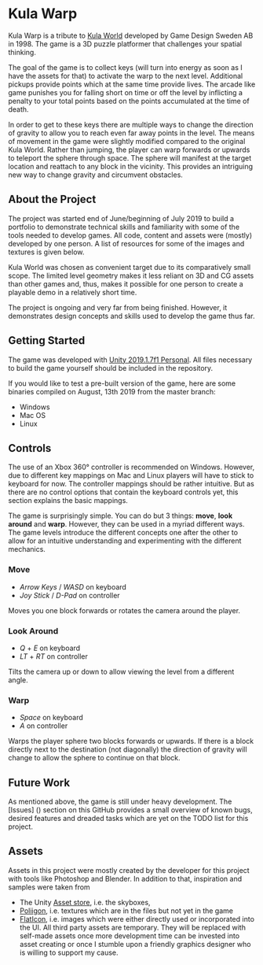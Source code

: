 # Kula Warp
Kula Warp is a tribute to [Kula World](https://en.wikipedia.org/wiki/Kula_World) developed by Game Design Sweden AB in 1998. The game is a 3D puzzle platformer that challenges your spatial thinking. 

The goal of the game is to collect keys (will turn into energy as soon as I have the assets for that) to activate the warp to the next level. Additional pickups provide points which at the same time provide lives. The arcade like game punishes you for falling short on time or off the level by inflicting a penalty to your total points based on the points accumulated at the time of death.

In order to get to these keys there are multiple ways to change the direction of gravity to allow you to reach even far away points in the level. The means of movement in the game were slightly modified compared to the original Kula World. Rather than jumping, the player can warp forwards or upwards to teleport the sphere through space. The sphere will manifest at the target location and reattach to any block in the vicinity. This provides an intriguing new way to change gravity and circumvent obstacles. 
## About the Project 
The project was started end of June/beginning of July 2019 to build a portfolio to demonstrate technical skills and familiarity with some of the tools needed to develop games. All code, content and assets were (mostly) developed by one person. A list of resources for some of the images and textures is given below. 

Kula World was chosen as convenient target due to its comparatively small scope. The limited level geometry makes it less reliant on 3D and CG assets than other games and, thus, makes it possible for one person to create a playable demo in a relatively short time. 

The project is ongoing and very far from being finished. However, it demonstrates design concepts and skills used to develop the game thus far. 
## Getting Started
The game was developed with [Unity 2019.1.7f1 Personal](https://unity3d.com/de/get-unity/download/archive). All files necessary to build the game yourself should be included in the repository. 	

If you would like to test a pre-built version of the game, here are some binaries compiled on August, 13th 2019 from the master branch:
* Windows
* Mac OS 
* Linux

## Controls 
The use of an Xbox 360° controller is recommended on Windows. However, due to different key mappings on Mac and Linux players will have to stick to keyboard for now. The controller mappings should be rather intuitive. But as there are no control options that contain the keyboard controls yet, this section explains the basic mappings. 

The game is surprisingly simple. You can do but 3 things: **move**, **look around** and **warp**. However, they can be used in a myriad different ways. The game levels introduce the different concepts one after the other to allow for an intuitive understanding and experimenting with the different mechanics. 
### Move
* *Arrow Keys* / *WASD* on keyboard
* *Joy Stick* / *D-Pad* on controller

Moves you one block forwards or rotates the camera around the player.
### Look Around
* *Q* + *E* on keyboard 
* *LT* + *RT* on controller 

Tilts the camera up or down to allow viewing the level from a different angle.
### Warp
* *Space* on keyboard
* *A* on controller

Warps the player sphere two blocks forwards or upwards. If there is a block directly next to the destination (not diagonally) the direction of gravity will change to allow the sphere to continue on that block. 
## Future Work
 As mentioned above, the game is still under heavy development. The [Issues] () section on this GitHub provides a small overview of known bugs, desired features and dreaded tasks which are yet on the TODO list for this project.
##  Assets
Assets in this project were mostly created by the developer for this project with tools like Photoshop and Blender. In addition to that, inspiration and samples were taken from 
* The Unity [Asset store](https://assetstore.unity.com/), i.e. the skyboxes,
* [Poliigon]( https://www.poliigon.com/), i.e. textures which are in the files but not yet in the game
* [FlatIcon](https://www.flaticon.com/), i.e. images which were either directly used or incorporated into the UI. 
All third party assets are temporary. They will be replaced with self-made assets once more development time can be invested into asset creating or once I stumble upon a friendly graphics designer who is willing to support my cause. 
